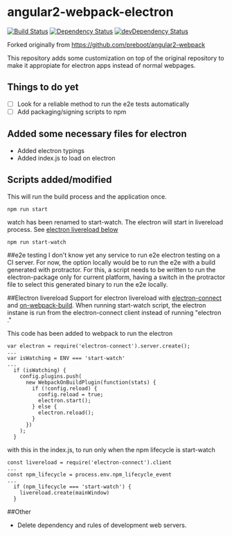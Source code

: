 # angular2-webpack-electron

[![Build Status](https://travis-ci.org/bertofer/angular2-webpack-electron.svg?branch=master)](https://travis-ci.org/bertofer/angular2-webpack-electron)
[![Dependency Status](https://david-dm.org/bertofer/angular2-webpack-electron.svg)](https://david-dm.org/bertofer/angular2-webpack-electron)
[![devDependency Status](https://david-dm.org/bertofer/angular2-webpack-electron/dev-status.svg)](https://david-dm.org/bertofer/angular2-webpack-electron#info=devDependencies)

Forked originally from https://github.com/preboot/angular2-webpack

This repository adds some customization on top of the original repository to make it appropiate for electron apps instead of normal webpages.
## Things to do yet
- [ ] Look for a reliable method to run the e2e tests automatically
- [ ] Add packaging/signing scripts to npm

## Added some necessary files for electron
- Added electron typings
- Added index.js to load on electron

## Scripts added/modified
This will run the build process and the application once.
```
npm run start
```
watch has been renamed to start-watch. The electron will start in livereload process. See [electron livereload below](#Electron-livereload)
```
npm run start-watch
```
##e2e testing
I don't know yet any service to run e2e electron testing on a CI server. For now, the option locally would be to run the e2e with a build generated with protractor.
For this, a script needs to be written to run the electron-package only for current platform, having a switch in the protractor file to select this generated binary to run the e2e locally.

##Electron livereload
Support for electron livereload with [electron-connect](https://www.npmjs.com/package/electron-connect) and [on-webpack-build](https://www.npmjs.com/package/on-build-webpack).
When running start-watch script, the electron instane is run from the electron-connect client instead of running "electron ."

This code has been added to webpack to run the electron
```
var electron = require('electron-connect').server.create();
...
var isWatching = ENV === 'start-watch'
...
  if (isWatching) {
    config.plugins.push(
      new WebpackOnBuildPlugin(function(stats) {
        if (!config.reload) {
          config.reload = true;
          electron.start();
        } else {
          electron.reload();
        }
      })
    );
  }

```

with this in the index.js, to run only when the npm lifecycle is start-watch
```
const livereload = require('electron-connect').client
...
const npm_lifecycle = process.env.npm_lifecycle_event
...
  if (npm_lifecycle === 'start-watch') {
    livereload.create(mainWindow)
  }

```


##Other
- Delete dependency and rules of development web servers.
